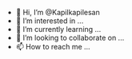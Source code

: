 - 👋 Hi, I’m @Kapilkapilesan
- 👀 I’m interested in ...
- 🌱 I’m currently learning ...
- 💞️ I’m looking to collaborate on ...
- 📫 How to reach me ...

<!---
Kapilkapilesan/Kapilkapilesan is a ✨ special ✨ repository because its `README.md` (this file) appears on your GitHub profile.
You can click the Preview link to take a look at your changes.
--->
